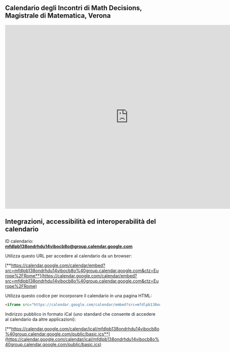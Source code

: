 ## Calendario degli Incontri di Math Decisions, Magistrale di Matematica, Verona

<iframe src="https://calendar.google.com/calendar/embed?src=mfdlpb138ondrhdu14vibocb8o%40group.calendar.google.com&ctz=Europe%2FRome" style="border: 0" width="800" height="600" frameborder="0" scrolling="no"></iframe>

## Integrazioni, accessibilità ed interoperabilità del calendario

ID calendario: **mfdlpb138ondrhdu14vibocb8o@group.calendar.google.com**

Utilizza questo URL per accedere al calendario da un browser:

[**https://calendar.google.com/calendar/embed?src=mfdlpb138ondrhdu14vibocb8o%40group.calendar.google.com&ctz=Europe%2FRome**](https://calendar.google.com/calendar/embed?src=mfdlpb138ondrhdu14vibocb8o%40group.calendar.google.com&ctz=Europe%2FRome)

Utilizza questo codice per incorporare il calendario in una pagina HTML:

```html
<iframe src="https://calendar.google.com/calendar/embed?src=mfdlpb138ondrhdu14vibocb8o%40group.calendar.google.com&ctz=Europe%2FRome" style="border: 0" width="800" height="600" frameborder="0" scrolling="no"></iframe>
```

Indirizzo pubblico in formato iCal (uno standard che consente di accedere al calendario da altre applicazioni):

[**https://calendar.google.com/calendar/ical/mfdlpb138ondrhdu14vibocb8o%40group.calendar.google.com/public/basic.ics**](https://calendar.google.com/calendar/ical/mfdlpb138ondrhdu14vibocb8o%40group.calendar.google.com/public/basic.ics)
